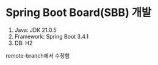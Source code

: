 # Spring Boot Board(SBB) 개발

1. Java: JDK 21.0.5
2. Framework: Spring Boot 3.4.1
3. DB: H2

remote-branch에서 수정함